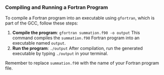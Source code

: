 ### Compiling and Running a Fortran Program

To compile a Fortran program into an executable using `gfortran`, which is part of the GCC, follow these steps:

1. **Compile the program**: `gfortran summation.f90 -o output`
This command compiles the `summation.f90` Fortran program into an executable named `output`.
2. **Run the program**: `./output`
After compilation, run the generated executable by typing `./output` in your terminal.

Remember to replace `summation.f90` with the name of your Fortran program file.